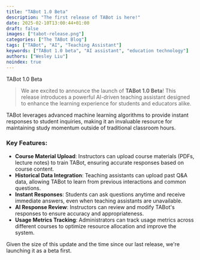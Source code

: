 ```yaml
---
title: "TABot 1.0 Beta"
description: "The first release of TABot is here!"
date: 2025-02-10T13:00:44+01:00
draft: false
images: ["tabot-release.png"]
categories: ["The TABot Blog"]
tags: ["TABot", "AI", "Teaching Assistant"]
keywords: ["TABot 1.0 beta", "AI assistant", "education technology"]
authors: ["Wesley Liu"]
noindex: true
---
```


TABot 1.0 Beta

> We are excited to announce the launch of **TABot 1.0 Beta**! This release introduces a powerful AI-driven teaching assistant designed to enhance the learning experience for students and educators alike.

TABot leverages advanced machine learning algorithms to provide instant responses to student inquiries, making it an invaluable resource for maintaining study momentum outside of traditional classroom hours. 

### Key Features:
- **Course Material Upload**: Instructors can upload course materials (PDFs, lecture notes) to train TABot, ensuring accurate responses based on course content.
- **Historical Data Integration**: Teaching assistants can upload past Q&A data, allowing TABot to learn from previous interactions and common questions.
- **Instant Responses**: Students can ask questions anytime and receive immediate answers, even when teaching assistants are unavailable.
- **AI Response Review**: Instructors can review and modify TABot's responses to ensure accuracy and appropriateness.
- **Usage Metrics Tracking**: Administrators can track usage metrics across different courses to optimize resource allocation and improve the system.

Given the size of this update and the time since our last release, we're launching it as a beta first.
